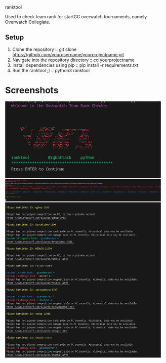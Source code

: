 ranktool

Used to check team rank for startGG overwatch tournaments, namely Overwatch Collegiate.
## Setup
1. Clone the repository :: git clone https://github.com/yourusername/yourprojectname.git
2. Navigate into the repository directory :: cd yourprojectname
3. Install dependencies using pip :: pip install -r requirements.txt
4. Run the ranktool ;) :: python3 ranktool

<h1>Screenshots</h1>
<img src=screenshot1.png>
<img src=screenshot2.png>
<img src=screenshot3.png>


